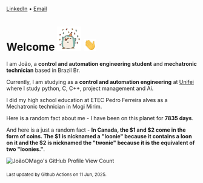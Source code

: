 [LinkedIn](https://www.linkedin.com/in/joão-pedro-gozzoli-b95641301/) &bull;
[Email](joaopedrogozzoli@gmail.com)

# Welcome <img src="happy.gif" height="64px" /> <img src="wave.gif" height="32px" />

I am João, a  **control and automation engineering student** and **mechatronic technician** based in Brazil Br.

Currently, I am studying as a **control and automation engineering** at [Unifei](https://unifei.edu.br) where I study python, C, C++, project management and Ai.

I did my high school education at ETEC Pedro Ferreira alves as a Mechatronic technician in Mogi Mirim.

Here is a random fact about me - I have been on this planet for **7835 days**.

And here is a just a random fact -  **In Canada, the $1 and $2 come in the form of coins. The $1 is nicknamed a "loonie" because it contains a loon on it and the $2 is nicknamed the "twonie" because it is the equivalent of two "loonies."**.

![JoãoOMago's GitHub Profile View Count](https://komarev.com/ghpvc/?username=JoaoOMago)

<sub>Last updated by Github Actions on 11 Jun, 2025.</sub>
